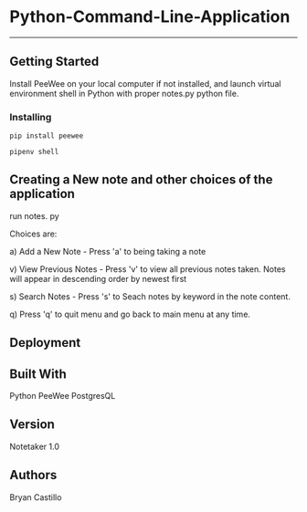 # Python-Command-Line-Application

***

## Getting Started

Install PeeWee on your local computer if not installed, and launch virtual environment shell in Python with proper notes.py python file.

### Installing

```pip install peewee```

```pipenv shell```

## Creating a New note and other choices of the application

run notes. py

Choices are:

a) Add a New Note
    - Press 'a' to being taking a note

v) View Previous Notes
    - Press 'v' to view all previous notes taken. Notes will appear in descending order by newest first

s) Search Notes
    - Press 's' to Seach notes by keyword in the note content.

q) Press 'q' to quit menu and go back to main menu at any time.

## Deployment

## Built With

Python
PeeWee
PostgresQL

## Version 

Notetaker 1.0

## Authors

Bryan Castillo





